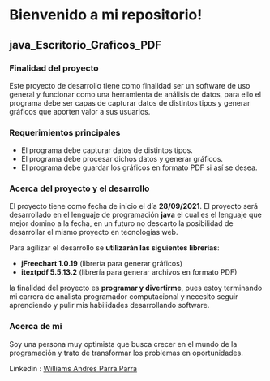 # Bienvenido a mi repositorio!
## java_Escritorio_Graficos_PDF
### Finalidad del proyecto

Este proyecto de desarrollo tiene como finalidad ser un software de uso general y funcionar como una herramienta de análisis de datos, para ello el programa debe ser capas de capturar datos de distintos tipos y generar gráficos que aporten valor a sus usuarios.

### Requerimientos principales
-	El programa debe capturar datos de distintos tipos.
-	El programa debe procesar dichos datos y generar gráficos.
-	El programa debe guardar los gráficos en formato PDF si así se desea.

### Acerca del proyecto y el desarrollo
El proyecto tiene como fecha de inicio el día **28/09/2021**.
El proyecto será desarrollado en el lenguaje de programación **java** el cual es el lenguaje que mejor domino a la fecha, en un futuro no descarto la posibilidad de desarrollar el mismo proyecto en tecnologías web.

Para agilizar el desarrollo se **utilizarán las siguientes librerías**:

- **jFreechart 1.0.19** (librería para generar gráficos)
- **itextpdf 5.5.13.2** (librería para generar archivos en formato PDF)

la finalidad del proyecto es **programar y divertirme**, pues estoy terminando mi carrera de analista programador computacional y necesito seguir aprendiendo y pulir mis habilidades desarrollando software.

### Acerca de mi

Soy una persona muy optimista que busca crecer en el mundo de la programación y trato de transformar los problemas en oportunidades.

Linkedin : <a href="https://www.linkedin.com/in/williams-parra-8a79ab211/">Williams Andres Parra Parra</a>
